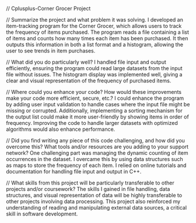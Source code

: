 // Cplusplus-Corner Grocer Project

// Summarize the project and what problem it was solving.
I developed an item-tracking program for the Corner Grocer, which allows users to track the frequency of items purchased. 
The program reads a file containing a list of items and counts how many times each item has been purchased. 
It then outputs this information in both a list format and a histogram, allowing the user to see trends in item purchases.

// What did you do particularly well?
I handled file input and output efficiently, ensuring the program could read large datasets from the input file without issues. 
The histogram display was implemented well, giving a clear and visual representation of the frequency of purchased items.

// Where could you enhance your code? How would these improvements make your code more efficient, secure, etc.?
I could enhance the program by adding user input validation to handle cases where the input file might be missing or corrupted. 
Additionally, implementing a sorting mechanism for the output list could make it more user-friendly by showing items in order of frequency. 
Improving the code to handle larger datasets with optimized algorithms would also enhance performance.

// Did you find writing any piece of this code challenging, and how did you overcome this? What tools and/or resources are you adding to your support network?
One challenging part was managing the dynamic counting of item occurrences in the dataset. 
I overcame this by using data structures such as maps to store the frequency of each item. 
I relied on online tutorials and documentation for handling file input and output in C++.

// What skills from this project will be particularly transferable to other projects and/or coursework?
The skills I gained in file handling, data structures, and visual representation of data will be highly transferable to other projects involving data processing. 
This project also reinforced my understanding of reading and manipulating external data sources, a critical skill in software development.


